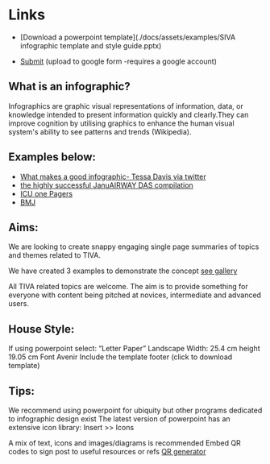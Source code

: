 
# Links

* [Download a powerpoint template](./docs/assets/examples/SIVA infographic template and style guide.pptx)

* [Submit](https://forms.gle/CwFKFnoAnvXGyb9y9) (upload to google form -requires a google account)

## What is an infographic?

Infographics are graphic visual representations of information, data, or knowledge intended to present information quickly and clearly.They can improve cognition by utilising graphics to enhance the human visual system's ability to see patterns and trends (Wikipedia).

## Examples below:

* [What makes a good infographic-  Tessa Davis via twitter](https://twitter.com/tessardavis/status/1478272251116113922?lang=en-GB)
* [the highly successful JanuAIRWAY DAS compilation](https://issuu.com/difficultairwaysociety/docs/_januairway_2022_the_compilation)
* [ICU one Pagers](https://onepagericu.com)
* [BMJ](https://www.bmj.com/infographics)

## Aims:

We are looking to create snappy engaging single page summaries of topics and themes related to TIVA.

We have created 3 examples to demonstrate the concept [see gallery](https://timcknowles.github.io/SIVA)

All TIVA related topics are welcome.  The aim is to provide something for everyone with content being pitched at novices, intermediate and advanced users. 

## House Style:

If using powerpoint select:
“Letter Paper” Landscape Width: 25.4 cm height 19.05 cm
Font Avenir 
Include the template footer (click to download template)

## Tips:

We recommend using powerpoint for ubiquity but other programs dedicated to infographic design exist
The latest version of powerpoint has an extensive icon library: Insert >> Icons

A mix of text, icons and images/diagrams is recommended
Embed QR codes to sign post to useful resources or refs [QR generator](https://www.qr-code-generator.com)
       